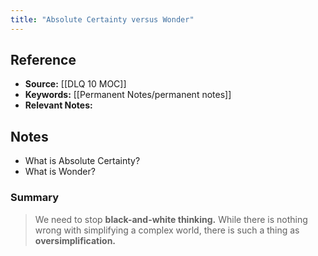 ```yaml
---
title: "Absolute Certainty versus Wonder"
---
```

## Reference
- **Source:** [[DLQ 10 MOC]]
- **Keywords:** [[Permanent Notes/permanent notes]]
- **Relevant Notes:** 

## Notes

- What is Absolute Certainty?
- What is Wonder?

### Summary
> We need to stop **black-and-white thinking.** While there is nothing wrong with simplifying a complex world, there is such a thing as **oversimplification.**